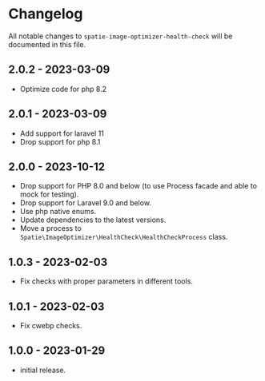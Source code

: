 # Changelog

All notable changes to `spatie-image-optimizer-health-check` will be documented in this file.

## 2.0.2 - 2023-03-09

- Optimize code for php 8.2

## 2.0.1 - 2023-03-09

- Add support for laravel 11
- Drop support for php 8.1

## 2.0.0 - 2023-10-12

- Drop support for PHP 8.0 and below (to use Process facade and able to mock for testing).
- Drop support for Laravel 9.0 and below.
- Use php native enums.
- Update dependencies to the latest versions.
- Move a process to `Spatie\ImageOptimizer\HealthCheck\HealthCheckProcess` class.

## 1.0.3 - 2023-02-03

- Fix checks with proper parameters in different tools.

## 1.0.1 - 2023-02-03

- Fix cwebp checks.

## 1.0.0 - 2023-01-29

- initial release.
